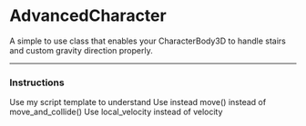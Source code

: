 # AdvancedCharacter

A simple to use class that enables your CharacterBody3D to handle stairs and custom gravity direction properly.

***
### Instructions
Use my script template to understand
Use instead move() instead of move_and_collide()
Use local_velocity instead of velocity